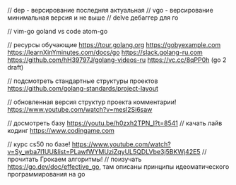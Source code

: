 // dep - версирование последняя актуальная
// vgo - версирование минимальная версия и не выше
// delve дебаггер для го

// vim-go goland vs code atom-go


// ресурсы обучающие
https://tour.golang.org
https://gobyexample.com
https://learnXinYminutes.com/docs/go
https://slack.golang-ru.com
https://github.com/hH39797J/golang-videos-ru
https://vc.cc/8qPP0h (go 2 draft)

// подсмотреть стандартные структуры проектов
https://github.com/golang-standards/project-layout

// обновленная версия структур проекта комментарии! https://www.youtube.com/watch?v=mesl2Si6saw

// досмотреть базу https://youtu.be/h0zxh2TPN_I?t=8541
// качать лайв кодинг https://www.codingame.com

// курс cs50 по базе! https://www.youtube.com/watch?v=Sy_wba7l1UU&list=PLawfWYMUziZqyUL5QDLVbe3j5BKWj42E5
// прочитать Грокаем алгоритмы!
// поизучать https://go.dev/doc/effective_go, там описаны принципы идеоматического программирования на go